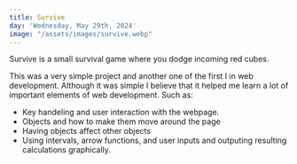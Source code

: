 ```yaml
---
title: Survive
day: 'Wednesday, May 29th, 2024'
image: "/assets/images/survive.webp"
---
```


Survive is a small survival game where you dodge incoming red cubes.

This was a very simple project and another one of the first I in web development. Although it was simple I believe that it helped me learn a lot of important elements of web development. Such as:

* Key handeling and user interaction with the webpage.
* Objects and how to make them move around the page
* Having objects affect other objects
* Using intervals, arrow functions, and user inputs and outputing resulting calculations graphically.
